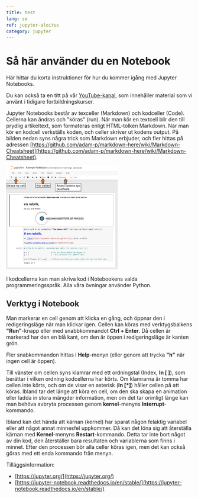 ```yaml
---
title: test
lang: se
ref: jupyter-aloitus
category: jupyter
---
```


# Så här använder du en Notebook

Här hittar du korta instruktioner för hur du kommer igång med Jupyter Notebooks.

Du kan också ta en titt på vår [YouTube-kanal](https://www.youtube.com/channel/UC2HOmLMQsq4EORZzncCyMIg), 
som innehåller material som vi använt i tidigare fortbildningskurser.

Jupyter Notebooks består av texceller (Markdown) och kodceller (Code).
Cellerna kan ändras och "köras" (run). När man kör en textcell blir den till prydlig artikeltext, 
som formateras enligt HTML-tolken Markdown. När man kör en kodcell verkställs koden, och celler skriver ut
kodens output. På bilden nedan syns några trick som Markdown erbjuder, och fler hittas på adressen [https://github.com/adam-p/markdown-here/wiki/Markdown-Cheatsheet](https://github.com/adam-p/markdown-here/wiki/Markdown-Cheatsheet).

<img src=/assets/img/exempel-notebook.png width=60%>

I kodcellerna kan man skriva kod i Notebookens valda programmeringsspråk. Alla våra övningar använder Python.

## Verktyg i Notebook

Man markerar en cell genom att klicka en gång, och öppnar den i redigeringsläge när man klickar igen.
Cellen kan köras med verktygsbalkens **"Run"**-knapp eller med snabbkommandot **Ctrl + Enter**.
Då cellen är markerad har den en blå kant, om den är öppen i redigeringsläge är kanten grön.

Fler snabkommandon hittas i **Help**-menyn (eller genom att trycka **"h"** när ingen cell är öppen).

Till vänster om cellen syns klamrar med ett ordningstal (Index, **In [ ]**), som berättar
i vilken ordning kodcellerna har körts. Om klamrarna är tomma har cellen inte körts, och om de
visar en asterisk (**In [\*]**) håller cellen på att köras.
Ibland tar det länge att köra en cell, om den ska skapa en animation eller ladda in stora mängder information,
men om det tar orimligt länge kan man behöva avbryta processen genom **kernel**-menyns **Interrupt**-kommando.

Ibland kan det hända att kärnan (kernel) har sparat någon felaktig variabel eller att något annat minnesfel uppkommer.
Då kan det löna sig att återställa kärnan med **Kernel**-menyns **Restart**-kommando. Detta tar inte bort något av din kod,
den återställer bara resultaten och variablerna som finns i minnet. Efter den processen bör alla celler köras igen, men det kan också göras med ett enda kommando från menyn.



Tilläggsinformation:

- [https://jupyter.org/](https://jupyter.org/)
- [https://jupyter-notebook.readthedocs.io/en/stable/](https://jupyter-notebook.readthedocs.io/en/stable/)
